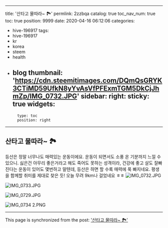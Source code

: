 
---
title: '산타고 물따라~ 🏞'
permlink: 2zzbqa
catalog: true
toc_nav_num: true
toc: true
position: 9999
date: 2020-04-16 06:12:06
categories:
- hive-196917
tags:
- hive-196917
- kr
- korea
- steem
- health
- blog
thumbnail: 'https://cdn.steemitimages.com/DQmQsGRYK3CTiMD59UfkN8yYvAsVfPFExmTGM5DkCjJhmZp/IMG_0732.JPG'
sidebar:
    right:
        sticky: true
widgets:
    -
        type: toc
        position: right
---


## 산타고 물따라~ 🏞

등산은 정말 너무나도 매력있는 운동이에요.  운동이 되면서도 소풍 온 기분까지 느낄 수 있으니.
</b>
싫은건 아무리 좋은거라고 해도 죽어도 못하는 성격이라, 건강에 좋고 살도 잘빠진다는 운동이 있어도 몇번하고 말텐데, 등산은 하면 할 수록 매력에 푹 빠지네요. 평생을 함께할 취미를 제대로 찾은 듯! 오늘 무려 9km나 걸었네요 ㅎㅎ
</b>
![IMG_0732.JPG](https://cdn.steemitimages.com/DQmQsGRYK3CTiMD59UfkN8yYvAsVfPFExmTGM5DkCjJhmZp/IMG_0732.JPG)


![IMG_0733.JPG](https://cdn.steemitimages.com/DQmPdVRA92VmXcEBiPWZXj9oVWPhTYiFgKs1EBnBs5zsL3u/IMG_0733.JPG)


![IMG_0729.JPG](https://cdn.steemitimages.com/DQmQ4tK2WD7q1bQwTfe16CvYX1MfDNmDhmgUN1VdFcqeKw7/IMG_0729.JPG)


![IMG_0734 2.PNG](https://cdn.steemitimages.com/DQmUL7FHeJ4AyTzmeFBoxfMRzsLhq7rgYkpBZ9z3pJDc8TQ/IMG_0734%202.PNG)

- - -

This page is synchronized from the post: ['산타고 물따라~ 🏞'](https://steemit.com/@loveecho/2zzbqa)
